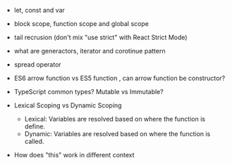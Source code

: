 - let, const and var
- block scope, function scope and global scope
- tail recrusion (don't mix "use strict" with React Strict Mode)
- what are generactors, iterator and corotinue pattern
- spread operator
- ES6 arrow function vs ES5 function , can arrow function be constructor?
- TypeScript common types? Mutable vs Immutable?
- Lexical Scoping vs Dynamic Scoping

  - Lexical: Variables are resolved based on where the function is define.
  - Dynamic: Variables are resolved based on where the function is called.

- How does "this" work in different context
